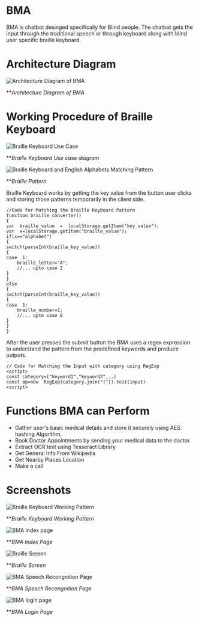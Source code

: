 
# BMA

BMA is chatbot desinged specifically for Blind people.
The chatbot gets the input through the traditional speech or through keyboard along with blind user specific braille keyboard.



# Architecture Diagram
![Architecture Diagram of BMA](screenshots/1.PNG)


***Architecture Diagram of BMA*



# Working Procedure of Braille Keyboard

![Braille Keyboard Use Case](screenshots/2.PNG)

***Braille Keyboard Use case diagram*


![Braille Keyboard and English Alphabets Matching Pattern](screenshots/3.png)


***Braille Pattern*

    
  Braille Keyboard works by getting the key value from the button user clicks and storing those patterns temporarily in the client side. 
  

    //Code for Matching the Braille Keyboard Pattern
    function braille_converter()
    {
    var  braille_value  =  localStorage.getItem("key_value");
    var  x=localStorage.getItem("braille_value");
    if(x=="alphabet")
    {
    switch(parseInt(braille_key_value))
    {
    case  1:
        braille_letter="A";
        //... upto case Z
    }
    }
    else
    {
    switch(parseInt(braille_key_value))
    {
    case  1:
        braille_number=1;
        //... upto case 0
    }
    }
    }



After the user presses the submit button the BMA uses a regex expression to understand the pattern from the predefined keywords and produce outputs.

  

    // Code for Matching the Input with category using RegExp
    <script>
    const category=["keyword1","keyword2",..]
    const op=new  RegExp(category.join("|")).test(input)
    <script>

# Functions BMA can Perform

 - Gather user's basic medical details and store it securely using AES hashing Algorithm.
 - Book Doctor Appointments by sending your medical data to  the doctor.
 - Extract OCR text using Tesseract Library
 - Get General Info From Wikipedia
 - Get Nearby Places Location
 - Make a call
 
 

# Screenshots

![Braille Keyboard Working Pattern](screenshots/4.gif)

***Braille Keyboard Working Pattern*

![BMA index page](screenshots/6.PNG)

***BMA Index Page*

![Braille Screen](screenshots/5.PNG)

***Braille Screen*

![BMA Speech Recongnition Page](screenshots/7.PNG)

***BMA Speech Recongnition Page*

![BMA login page](screenshots/8.png)

***BMA Login Page*


